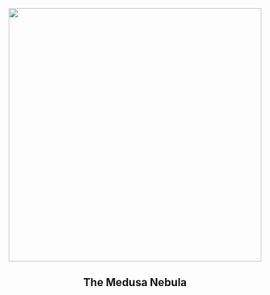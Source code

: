 
<p align="center"><img src="https://apod.nasa.gov/apod/image/2303/medusaNeb1024.jpg" width="500" height="500"></p>
<h2 align="center">The Medusa Nebula</h2>
